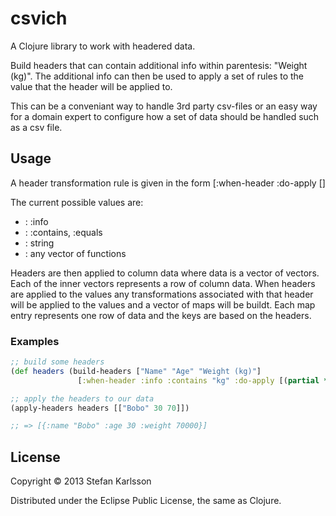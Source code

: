 # csvich

A Clojure library to work with headered data.

Build headers that can contain additional info within parentesis: "Weight (kg)". The additional info can then be used to apply a set of rules to the value that the header will be applied to.

This can be a conveniant way to handle 3rd party csv-files or an easy way for a domain expert to configure how a set of data should be handled such as a csv file.

## Usage
A header transformation rule is given in the form [:when-header <header-field> <evaluation> <argument> :do-apply [<transformations>]

The current possible values are:
* <header-field> : :info
* <evaluation> : :contains, :equals
* <argument> : string
* <transformation> : any vector of functions

Headers are then applied to column data where data is a vector of vectors. Each of the inner vectors represents a row of column data. When headers are applied to the values any transformations associated with that header will be applied to the values and a vector of maps will be buildt. Each map entry represents one row of data and the keys are based on the headers.

### Examples
```clojure
;; build some headers
(def headers (build-headers ["Name" "Age" "Weight (kg)"]
               [:when-header :info :contains "kg" :do-apply [(partial * 1000)]])])

;; apply the headers to our data
(apply-headers headers [["Bobo" 30 70]])

;; => [{:name "Bobo" :age 30 :weight 70000}]
```

## License

Copyright © 2013 Stefan Karlsson

Distributed under the Eclipse Public License, the same as Clojure.
